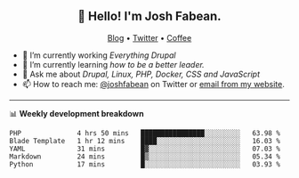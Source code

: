 <h2 align="center">👋 Hello! I'm Josh Fabean.</h2>
<p align="center">
  <a href="https://joshfabean.com">Blog</a> •
  <a href="https://twitter.com/fabean">Twitter</a> •
  <a href="https://www.buymeacoffee.com/LSxne6Yr4">Coffee</a>
</p>

- 🔭 I’m currently working *Everything Drupal*
- 🌱 I’m currently learning *how to be a better leader.*
- 💬 Ask me about *Drupal, Linux, PHP, Docker, CSS and JavaScript*
- 📫 How to reach me: [@joshfabean](https://twitter.com/joshfabean) on Twitter or [email from my website](https://joshfabean.com).

-------

📊 **Weekly development breakdown**
<!--START_SECTION:waka-->
```text
PHP              4 hrs 50 mins   ████████████████░░░░░░░░░   63.98 % 
Blade Template   1 hr 12 mins    ████░░░░░░░░░░░░░░░░░░░░░   16.03 % 
YAML             31 mins         █▓░░░░░░░░░░░░░░░░░░░░░░░   07.03 % 
Markdown         24 mins         █▒░░░░░░░░░░░░░░░░░░░░░░░   05.34 % 
Python           17 mins         █░░░░░░░░░░░░░░░░░░░░░░░░   03.93 % 
```
<!--END_SECTION:waka-->

<!--
**fabean/fabean** is a ✨ _special_ ✨ repository because its `README.md` (this file) appears on your GitHub profile.

Here are some ideas to get you started:

- 🔭 I’m currently working on ...
- 🌱 I’m currently learning ...
- 👯 I’m looking to collaborate on ...
- 🤔 I’m looking for help with ...
- 💬 Ask me about ...
- 📫 How to reach me: ...
- 😄 Pronouns: ...
- ⚡ Fun fact: ...
-->
